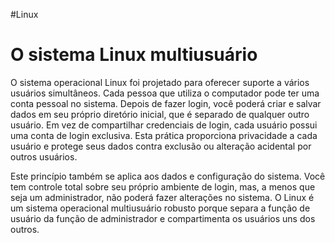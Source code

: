 #Linux 
# O sistema Linux multiusuário

O sistema operacional Linux foi projetado para oferecer suporte a vários usuários simultâneos. Cada pessoa que utiliza o computador pode ter uma conta pessoal no sistema. Depois de fazer login, você poderá criar e salvar dados em seu próprio diretório inicial, que é separado de qualquer outro usuário. Em vez de compartilhar credenciais de login, cada usuário possui uma conta de login exclusiva. Esta prática proporciona privacidade a cada usuário e protege seus dados contra exclusão ou alteração acidental por outros usuários.

Este princípio também se aplica aos dados e configuração do sistema. Você tem controle total sobre seu próprio ambiente de login, mas, a menos que seja um administrador, não poderá fazer alterações no sistema. O Linux é um sistema operacional multiusuário robusto porque separa a função de usuário da função de administrador e compartimenta os usuários uns dos outros.


















